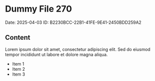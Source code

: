 # Dummy File 270

Date: 2025-04-03
ID: B2230BCC-22B1-41FE-9E41-2450BDD259A2

## Content

Lorem ipsum dolor sit amet, consectetur adipiscing elit.
Sed do eiusmod tempor incididunt ut labore et dolore magna aliqua.

* Item 1
* Item 2
* Item 3

